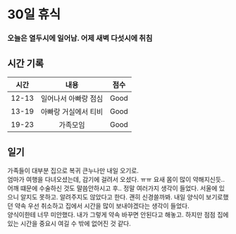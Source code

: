 # 30일 휴식

### 오늘은 열두시에 일어남. 어제 새벽 다섯시에 취침

## 시간 기록 
|시간|내용|점수|
|:-:|:-:|:-:|
|12-13|일어나서 아빠랑 점심|Good|
|13-19|아빠랑 거실에서 티비|Good|
|19-23|가족모임|Good|

## 일기
가족들이 대부분 집으로 복귀 큰누나만 내일 오기로.  
엄마가 여행을 다녀오셨는데, 감기에 걸려서 오셨다. ㅠㅠ 요새 몸이 많이 약해지신듯..  
어깨 떄문에 수술하신 것도 말씀안하시고 후.. 정말 여러가지 생각이 들었다. 서울에 있으니 알지도 못하고. 알려주지도 않았다고 한다. 괜히 신경쓸까봐. 내일 양식이 보기로했던 약속 우선 취소하고 집에서 시간을 많이 보내야겠다는 생각이 들었다.  
양식이한테 너무 미안했다. 내가 그렇게 약속 바꾸면 안된다고 해놓고. 하지만 점점 집에 있는 시간을 중요시 여길 수 밖에 없어진 것 같다.